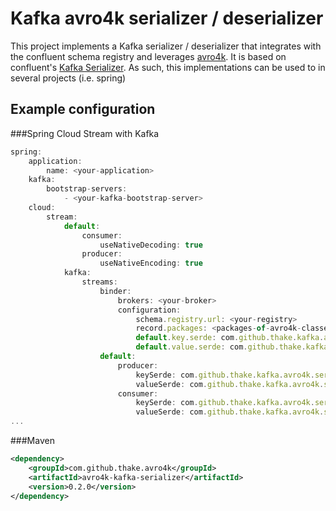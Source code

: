 # Kafka avro4k serializer / deserializer

This project implements a Kafka serializer / deserializer that integrates with the confluent schema registry and
leverages [avro4k](https://github.com/sksamuel/avro4k). It is based on confluent's [Kafka Serializer]((https://github.com/confluentinc/schema-registry/tree/master/avro-serializer)).
As such, this implementations can be used to in several projects (i.e. spring)

## Example configuration

###Spring Cloud Stream with Kafka

```javascript
spring:
    application:
        name: <your-application>
    kafka:
        bootstrap-servers:
            - <your-kafka-bootstrap-server>
    cloud:
        stream:
            default:
                consumer:
                    useNativeDecoding: true
                producer:
                    useNativeEncoding: true
            kafka:
                streams:
                    binder:
                        brokers: <your-broker>
                        configuration:
                            schema.registry.url: <your-registry>
                            record.packages: <packages-of-avro4k-classes>
                            default.key.serde: com.github.thake.kafka.avro4k.serializer.Avro4kSerde
                            default.value.serde: com.github.thake.kafka.avro4k.serializer.Avro4kSerde
                    default:
                        producer:
                            keySerde: com.github.thake.kafka.avro4k.serializer.Avro4kSerde
                            valueSerde: com.github.thake.kafka.avro4k.serializer.Avro4kSerde
                        consumer:
                            keySerde: com.github.thake.kafka.avro4k.serializer.Avro4kSerde
                            valueSerde: com.github.thake.kafka.avro4k.serializer.Avro4kSerde
...
```
###Maven
```xml
<dependency>
    <groupId>com.github.thake.avro4k</groupId>
    <artifactId>avro4k-kafka-serializer</artifactId>
    <version>0.2.0</version>
</dependency>
```
